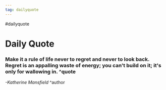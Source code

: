 ```yaml
---
tag: dailyquote
---
```


#dailyquote

# Daily Quote

### Make it a rule of life never to regret and never to look back. Regret is an appalling waste of energy; you can't build on it; it's only for wallowing in. ^quote
*-Katherine Mansfield* ^author
